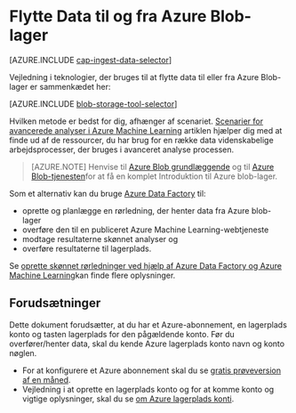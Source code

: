 <properties
    pageTitle="Flytte Data til og fra Azure Blob-lager | Microsoft Azure"
    description="Flytte Data til og fra Azure Blob-lager"
    services="machine-learning,storage"
    documentationCenter=""
    authors="bradsev"
    manager="jhubbard"
    editor="cgronlun" />

<tags
    ms.service="machine-learning"
    ms.workload="data-services"
    ms.tgt_pltfrm="na"
    ms.devlang="na"
    ms.topic="article"
    ms.date="09/14/2016"
    ms.author="bradsev;sachouks" />

# <a name="move-data-to-and-from-azure-blob-storage"></a>Flytte Data til og fra Azure Blob-lager

[AZURE.INCLUDE [cap-ingest-data-selector](../../includes/cap-ingest-data-selector.md)]

Vejledning i teknologier, der bruges til at flytte data til eller fra Azure Blob-lager er sammenkædet her:

[AZURE.INCLUDE [blob-storage-tool-selector](../../includes/machine-learning-blob-storage-tool-selector.md)]
 
Hvilken metode er bedst for dig, afhænger af scenariet. [Scenarier for avancerede analyser i Azure Machine Learning](machine-learning-data-science-plan-sample-scenarios.md) artiklen hjælper dig med at finde ud af de ressourcer, du har brug for en række data videnskabelige arbejdsprocesser, der bruges i avanceret analyse processen.

> [AZURE.NOTE] Henvise til [Azure Blob grundlæggende](../storage/storage-dotnet-how-to-use-blobs.md) og til [Azure Blob-tjenesten](https://msdn.microsoft.com/library/azure/dd179376.aspx)for at få en komplet Introduktion til Azure blob-lager.

Som et alternativ kan du bruge [Azure Data Factory](https://azure.microsoft.com/services/data-factory/) til: 

- oprette og planlægge en rørledning, der henter data fra Azure blob-lager 
- overføre den til en publiceret Azure Machine Learning-webtjeneste 
- modtage resultaterne skønnet analyser og 
- overføre resultaterne til lagerplads. 

Se [oprette skønnet rørledninger ved hjælp af Azure Data Factory og Azure Machine Learning](../data-factory/data-factory-azure-ml-batch-execution-activity.md)kan finde flere oplysninger.

## <a name="prerequisites"></a>Forudsætninger

Dette dokument forudsætter, at du har et Azure-abonnement, en lagerplads konto og tasten lagerplads for den pågældende konto. Før du overfører/henter data, skal du kende Azure lagerplads konto navn og konto nøglen.

- For at konfigurere et Azure abonnement skal du se [gratis prøveversion af en måned](https://azure.microsoft.com/pricing/free-trial/).
- Vejledning i at oprette en lagerplads konto og for at komme konto og vigtige oplysninger, skal du se [om Azure lagerplads konti](../storage/storage-create-storage-account.md).
